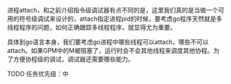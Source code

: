 进程attach，和之前介绍指令级调试器有点不同的是，这里我们真的是当做一个可用的符号级调试来设计的，attach指定进程pid的时候，要考虑go程序天然就是多线程程序的问题，如何正确跟踪多线程程序，就显得尤为重要。

具体到go语言本身，我们要考虑go进程中哪些线程可以attach，哪些不可以attach。如果GPM中的M被阻塞了，运行时会不会其他线程来调度其他协程。为了方便协程级的调试，调试器还需要哪些能力。



TODO 任务优先级：中